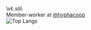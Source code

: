 \vɛ̃.sɑ̃\  
Member-worker at [@hyphacoop](../../../../hyphacoop)  
![Top Langs](https://github-readme-stats.vercel.app/api/top-langs/?username=tripledoublev&theme=dark)

<!--
**tripledoublev/tripledoublev** is a ✨ _special_ ✨ repository because its `README.md` (this file) appears on your GitHub profile.

Here are some ideas to get you started:

- 🔭 I’m currently working on ...
- 🌱 I’m currently learning ...
- 👯 I’m looking to collaborate on ...
- 🤔 I’m looking for help with ...
- 💬 Ask me about ...
- 📫 How to reach me: ...
- 😄 Pronouns: ...
- ⚡ Fun fact: ...
-->
